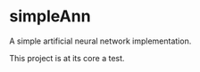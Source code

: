 # simpleAnn
A simple artificial neural network implementation.

This project is at its core a test.
